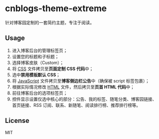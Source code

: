 # cnblogs-theme-extreme

针对博客园定制的一套简约主题，专注于阅读。

## Usage

1. 进入博客后台的管理标签页；
2. 设置您的标题和子标题；
3. 选择博客皮肤（Custom）；
4. 将 [CSS](./dist/extreme.min.css) 文件拷贝至**页面定制 CSS 代码**中；
5. 选中**禁用模板默认 CSS**；
6. 将 [JavaScript](./dist/extreme.min.js) 文件拷贝至**博客侧边栏公告**中（确保被 script 标签包裹）；
7. 根据实际情况修改 [HTML](./dist/blog.html) 文件，然后拷贝至**页首 HTML 代码**中；
8. 前往博客后台的选项标签页；
9. 控件显示设置仅选中核心的部分：公告、我的标签、随笔分类、博客园链接、首页链接、RSS 订阅、联系、新随笔、阅读排行榜、推荐排行榜等。

## License

MIT
